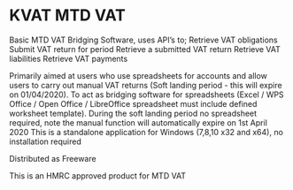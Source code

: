 
# KVAT MTD VAT

Basic MTD VAT Bridging Software, uses API’s to;
Retrieve VAT obligations
Submit VAT return for period
Retrieve a submitted VAT return
Retrieve VAT liabilities
Retrieve VAT payments

Primarily aimed at users who use spreadsheets for accounts and allow users to carry out manual VAT returns (Soft landing period - this will expire on 01/04/2020).
To act as bridging software for spreadsheets (Excel / WPS Office / Open Office / LibreOffice spreadsheet must include defined worksheet template).
During the soft landing period no spreadsheet required, note the manual function will automatically expire on 1st April 2020
This is a standalone application for Windows (7,8,10 x32 and x64), no installation required

Distributed as Freeware

This is an HMRC approved product for MTD VAT
